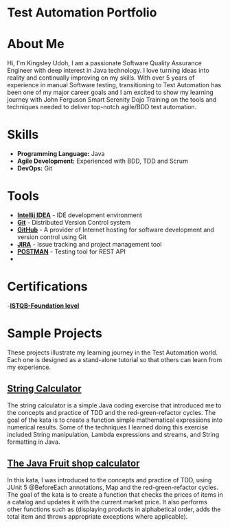 # Test Automation Portfolio



# About Me

Hi, I'm Kingsley Udoh, I am a passionate Software Quality Assurance Engineer with deep interest in Java technology.
I love turning ideas into reality and continually improving on my skills. With over 5 years of experience in manual Software testing, transitioning to Test Automation has been one of my major career goals 
and I am excited to show my learning journey with John Ferguson Smart Serenity Dojo Training on the tools and techniques
needed to deliver top-notch agile/BDD test automation.


# Skills
- **Programming Language:** Java
- **Agile Development:** Experienced with BDD, TDD and Scrum
- **DevOps:** Git


# Tools
- **[Intellij IDEA](https://www.jetbrains.com/idea/)** -  IDE development environment
- **[Git](https://git-scm.com/)** - Distributed Version Control system
- **[GitHub](https://github.com/kingsedem)** - A provider of Internet hosting for software development and version control using Git
- **[JIRA](https://www.atlassian.com/software/jira)** -  Issue tracking and project management tool
- **[POSTMAN](https://www.postman.com/)** - Testing tool for REST API
- 


# Certifications
-**[ISTQB-Foundation level](https://zertdb.isqi.org/en/download/index/token/_e-7K1dN5yt81iN7_Nqg)** 


# Sample Projects
These projects illustrate my learning journey in the Test Automation world. 
Each one is designed as a stand-alone tutorial so that others can learn from my experience.

## [String Calculator](https://github.com/kingsedem/portfolio-string-calculator#string-calculator-kata)

The string calculator is a simple Java coding exercise that introduced me to the concepts and practice 
of TDD and the red-green-refactor cycles. The goal of the kata is to create a function simple mathematical expressions
into numerical results. Some of the techniques I learned doing this exercise included String manipulation, Lambda expressions
and streams, and String formatting in Java.

## [The Java Fruit shop calculator](https://github.com/kingsedem/The-Java-fruit-shop#fruit-shop-cart-calculator-kata)

In this kata, I was introduced to the concepts and practice of  TDD, using JUnit 5 @BeforeEach annotations, Map 
and the red-green-refactor cycles. The goal of the kata is to create a function that checks the prices of items 
in a catalog and updates it with the current market price. It also performs other functions
such as (displaying products in alphabetical order, adds the total item and throws appropriate exceptions where applicable).
